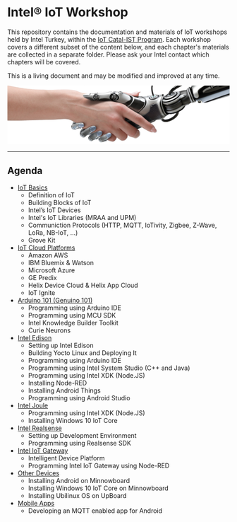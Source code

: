 Intel® IoT Workshop
===================

This repository contains the documentation and materials of IoT workshops held by Intel Turkey, within the [IoT Catal-IST Program](http://catal-ist.com). Each workshop covers a different subset of the content below, and each chapter's materials are collected in a separate folder. Please ask your Intel contact which chapters will be covered.

This is a living document and may be modified and improved at any time.

![Hello World](/images/hello.jpg)

----------


Agenda
-------------
- [IoT Basics](IoT-Basics/)
  - Definition of IoT
  - Building Blocks of IoT
  - Intel’s IoT Devices
  - Intel's IoT Libraries (MRAA and UPM)
  - Communiction Protocols (HTTP, MQTT, IoTivity, Zigbee, Z-Wave, LoRa, NB-IoT, ...)
  - Grove Kit
- [IoT Cloud Platforms](IoT-Cloud-Platforms/)
  - Amazon AWS
  - IBM Bluemix & Watson
  - Microsoft Azure
  - GE Predix
  - Helix Device Cloud & Helix App Cloud
  - IoT Ignite
- [Arduino 101 (Genuino 101)](Arduino-101/)
  - Programming using Arduino IDE
  - Programming using MCU SDK
  - Intel Knowledge Builder Toolkit
  - Curie Neurons
- [Intel Edison](Intel-Edison/)
  - Setting up Intel Edison
  - Building Yocto Linux and Deploying It
  - Programming using Arduino IDE
  - Programming using Intel System Studio (C++ and Java)
  - Programming using Intel XDK (Node.JS)
  - Installing Node-RED
  - Installing Android Things
  - Programming using Android Studio
- [Intel Joule](Intel-Joule/)
  - Programming using Intel XDK (Node.JS)
  - Installing Windows 10 IoT Core
- [Intel Realsense](Intel-Realsense/)
  - Setting up Development Environment
  - Programming using Realsense SDK
- [Intel IoT Gateway](Intel-IoT-Gateway/)
  - Intelligent Device Platform 
  - Programming Intel IoT Gateway using Node-RED
- [Other Devices](Other-Devices/)
  - Installing Android on Minnowboard
  - Installing Windows 10 IoT Core on Minnowboard
  - Installing Ubilinux OS on UpBoard
- [Mobile Apps](Mobile-Apps/)
  - Developing an MQTT enabled app for Android